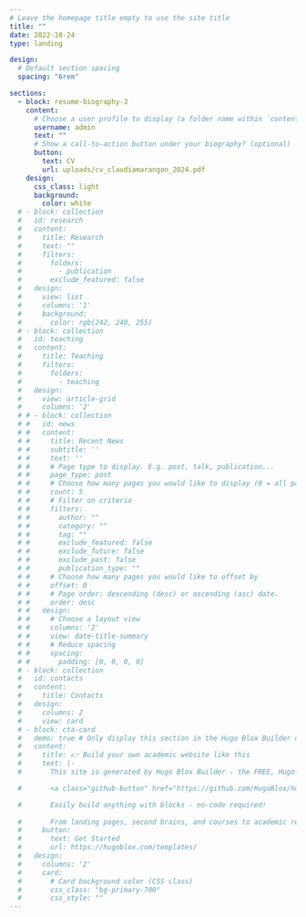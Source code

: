 ```yaml
---
# Leave the homepage title empty to use the site title
title: ""
date: 2022-10-24
type: landing

design:
  # Default section spacing
  spacing: "6rem"

sections:
  - block: resume-biography-3
    content:
      # Choose a user profile to display (a folder name within `content/authors/`)
      username: admin
      text: ""
      # Show a call-to-action button under your biography? (optional)
      button:
        text: CV
        url: uploads/cv_claudiamarangon_2024.pdf
    design:
      css_class: light
      background:
        color: white
  # - block: collection
  #   id: research
  #   content:
  #     title: Research
  #     text: ""
  #     filters:
  #       folders:
  #         - publication
  #       exclude_featured: false
  #   design:
  #     view: list
  #     columns: '1'
  #     background:
  #       color: rgb(242, 240, 255)
  # - block: collection
  #   id: teaching
  #   content:
  #     title: Teaching
  #     filters:
  #       folders:
  #         - teaching
  #   design:
  #     view: article-grid
  #     columns: '2'
  # # - block: collection
  # #   id: news
  # #   content:
  # #     title: Recent News
  # #     subtitle: ''
  # #     text: ''
  # #     # Page type to display. E.g. post, talk, publication...
  # #     page_type: post
  # #     # Choose how many pages you would like to display (0 = all pages)
  # #     count: 5
  # #     # Filter on criteria
  # #     filters:
  # #       author: ""
  # #       category: ""
  # #       tag: ""
  # #       exclude_featured: false
  # #       exclude_future: false
  # #       exclude_past: false
  # #       publication_type: ""
  # #     # Choose how many pages you would like to offset by
  # #     offset: 0
  # #     # Page order: descending (desc) or ascending (asc) date.
  # #     order: desc
  # #   design:
  # #     # Choose a layout view
  # #     columns: '2'
  # #     view: date-title-summary
  # #     # Reduce spacing
  # #     spacing:
  # #       padding: [0, 0, 0, 0]
  # - block: collection
  #   id: contacts
  #   content: 
  #     title: Contacts
  #   design: 
  #     columns: 2
  #     view: card
  # - block: cta-card
  #   demo: true # Only display this section in the Hugo Blox Builder demo site
  #   content:
  #     title: 👉 Build your own academic website like this
  #     text: |-
  #       This site is generated by Hugo Blox Builder - the FREE, Hugo-based open source website builder trusted by 250,000+ academics like you.

  #       <a class="github-button" href="https://github.com/HugoBlox/hugo-blox-builder" data-color-scheme="no-preference: light; light: light; dark: dark;" data-icon="octicon-star" data-size="large" data-show-count="true" aria-label="Star HugoBlox/hugo-blox-builder on GitHub">Star</a>

  #       Easily build anything with blocks - no-code required!
        
  #       From landing pages, second brains, and courses to academic resumés, conferences, and tech blogs.
  #     button:
  #       text: Get Started
  #       url: https://hugoblox.com/templates/
  #   design:
  #     columns: '2'
  #     card:
  #       # Card background color (CSS class)
  #       css_class: "bg-primary-700"
  #       css_style: ""
---
```

